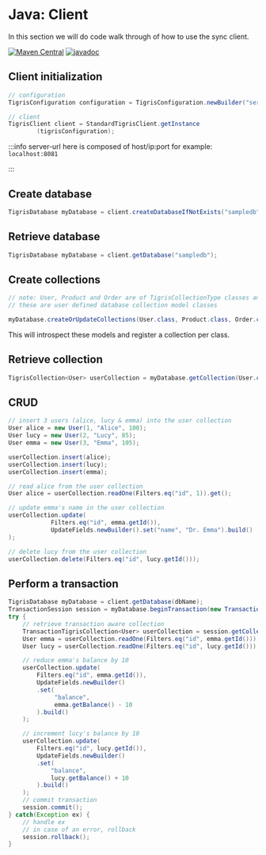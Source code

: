 # Java: Client

In this section we will do code walk through of how to use the sync client.

[![Maven Central](https://img.shields.io/maven-central/v/com.tigrisdata/tigris-client-java)](https://mvnrepository.com/artifact/com.tigrisdata/tigris-client)
[![javadoc](https://javadoc.io/badge2/com.tigrisdata/tigris-client/javadoc.svg)](https://javadoc.io/doc/com.tigrisdata/tigris-client)

## Client initialization

```java
// configuration
TigrisConfiguration configuration = TigrisConfiguration.newBuilder("server-url").build();

// client
TigrisClient client = StandardTigrisClient.getInstance
        (tigrisConfiguration);
```

:::info
server-url here is composed of host/ip:port for example: `localhost:8081`

:::

## Create database

```java
TigrisDatabase myDatabase = client.createDatabaseIfNotExists("sampledb");
```

## Retrieve database

```java
TigrisDatabase myDatabase = client.getDatabase("sampledb");
```

## Create collections

```java
// note: User, Product and Order are of TigrisCollectionType classes and
// these are user defined database collection model classes

myDatabase.createOrUpdateCollections(User.class, Product.class, Order.class);
```

This will introspect these models and register a collection per class.

## Retrieve collection

```java
TigrisCollection<User> userCollection = myDatabase.getCollection(User.class);
```

## CRUD

```java
// insert 3 users (alice, lucy & emma) into the user collection
User alice = new User(1, "Alice", 100);
User lucy = new User(2, "Lucy", 85);
User emma = new User(3, "Emma", 105);

userCollection.insert(alice);
userCollection.insert(lucy);
userCollection.insert(emma);

// read alice from the user collection
User alice = userCollection.readOne(Filters.eq("id", 1)).get();

// update emma's name in the user collection
userCollection.update(
            Filters.eq("id", emma.getId()),
            UpdateFields.newBuilder().set("name", "Dr. Emma").build()
);

// delete lucy from the user collection
userCollection.delete(Filters.eq("id", lucy.getId()));
```

## Perform a transaction

```java
TigrisDatabase myDatabase = client.getDatabase(dbName);
TransactionSession session = myDatabase.beginTransaction(new TransactionOptions());
try {
    // retrieve transaction aware collection
    TransactionTigrisCollection<User> userCollection = session.getCollection(User.class);
    User emma = userCollection.readOne(Filters.eq("id", emma.getId()));
    User lucy = userCollection.readOne(Filters.eq("id", lucy.getId()));

    // reduce emma's balance by 10
    userCollection.update(
        Filters.eq("id", emma.getId()),
        UpdateFields.newBuilder()
        .set(
             "balance",
             emma.getBalance() - 10
        ).build()
    );

    // increment lucy's balance by 10
    userCollection.update(
        Filters.eq("id", lucy.getId()),
        UpdateFields.newBuilder()
        .set(
            "balance",
            lucy.getBalance() + 10
        ).build()
    );
    // commit transaction
    session.commit();
} catch(Exception ex) {
    // handle ex
    // in case of an error, rollback
    session.rollback();
}
```
